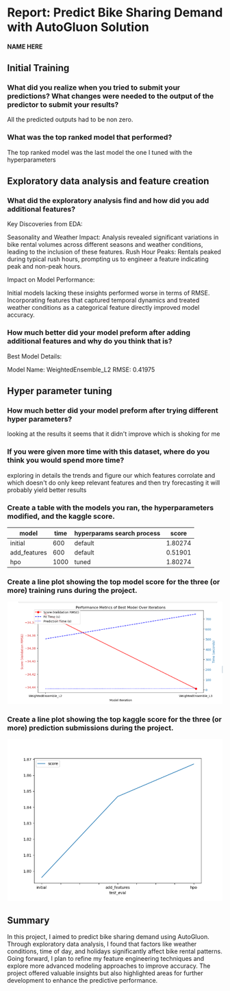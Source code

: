 # Report: Predict Bike Sharing Demand with AutoGluon Solution
#### NAME HERE

## Initial Training
### What did you realize when you tried to submit your predictions? What changes were needed to the output of the predictor to submit your results?
All the predicted outputs had to be non zero.

### What was the top ranked model that performed?
The top ranked model was the last model the one I tuned with the hyperparameters

## Exploratory data analysis and feature creation
### What did the exploratory analysis find and how did you add additional features?
Key Discoveries from EDA:

Seasonality and Weather Impact: Analysis revealed significant variations in bike rental volumes across different seasons and weather conditions, leading to the inclusion of these features.
Rush Hour Peaks: Rentals peaked during typical rush hours, prompting us to engineer a feature indicating peak and non-peak hours.

Impact on Model Performance:

Initial models lacking these insights performed worse in terms of RMSE. Incorporating features that captured temporal dynamics and treated weather conditions as a categorical feature directly improved model accuracy.

### How much better did your model preform after adding additional features and why do you think that is?
Best Model Details:

Model Name: WeightedEnsemble_L2
RMSE: 0.41975

## Hyper parameter tuning
### How much better did your model preform after trying different hyper parameters?
looking at the results it seems that it didn't improve which is shoking for me 

### If you were given more time with this dataset, where do you think you would spend more time?
exploring in details the trends and figure our which features corrolate and which doesn't do only keep relevant features and then try forecasting it will probably yield better results

### Create a table with the models you ran, the hyperparameters modified, and the kaggle score.
|model|time|hyperparams search process|score|
|--|--|--|--|
|initial|600|default|1.80274|
|add_features|600|default|0.51901|
|hpo|1000|tuned|1.80274|

### Create a line plot showing the top model score for the three (or more) training runs during the project.

![model_train_score.png](img/model_train_score.png)

### Create a line plot showing the top kaggle score for the three (or more) prediction submissions during the project.

![model_test_score.png](img/model_test_score.png)

## Summary
In this project, I aimed to predict bike sharing demand using AutoGluon. Through exploratory data analysis, I found that factors like weather conditions, time of day, and holidays significantly affect bike rental patterns. 
Going forward, I plan to refine my feature engineering techniques and explore more advanced modeling approaches to improve accuracy. The project offered valuable insights but also highlighted areas for further development to enhance the predictive performance.
